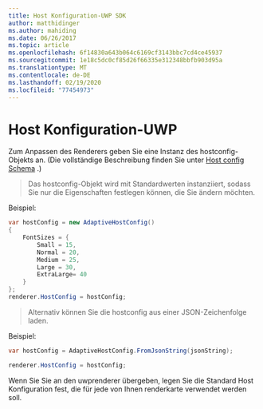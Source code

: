 ```yaml
---
title: Host Konfiguration-UWP SDK
author: matthidinger
ms.author: mahiding
ms.date: 06/26/2017
ms.topic: article
ms.openlocfilehash: 6f14830a643b064c6169cf3143bbc7cd4ce45937
ms.sourcegitcommit: 1e18c5dc0cf85d26f66335e312348bbfb903d95a
ms.translationtype: MT
ms.contentlocale: de-DE
ms.lasthandoff: 02/19/2020
ms.locfileid: "77454973"
---
```

# <a name="host-config---uwp"></a>Host Konfiguration-UWP

Zum Anpassen des Renderers geben Sie eine Instanz des hostconfig-Objekts an. (Die vollständige Beschreibung finden Sie unter [Host config Schema](../../../rendering-cards/host-config.md) .)

> Das hostconfig-Objekt wird mit Standardwerten instanziiert, sodass Sie nur die Eigenschaften festlegen können, die Sie ändern möchten.

Beispiel:

```csharp
var hostConfig = new AdaptiveHostConfig() 
{
    FontSizes = {
        Small = 15,
        Normal = 20,
        Medium = 25,
        Large = 30,
        ExtraLarge= 40
    }
};
renderer.HostConfig = hostConfig;
```

> Alternativ können Sie die hostconfig aus einer JSON-Zeichenfolge laden.

Beispiel:

```csharp
var hostConfig = AdaptiveHostConfig.FromJsonString(jsonString); 

renderer.HostConfig = hostConfig;
```

Wenn Sie Sie an den uwprenderer übergeben, legen Sie die Standard Host Konfiguration fest, die für jede von Ihnen renderkarte verwendet werden soll.